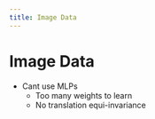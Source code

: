 ```yaml
---
title: Image Data
---
```


# Image Data
- Cant use MLPs 
	- Too many weights to learn
	- No translation equi-invariance


























































































